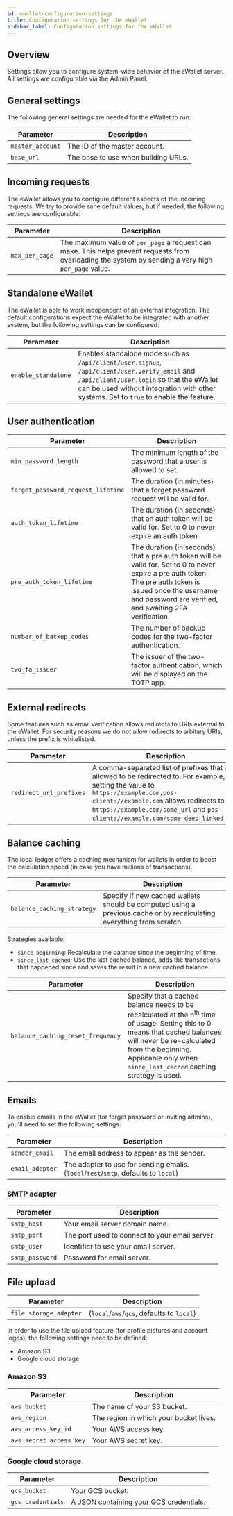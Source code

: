 ```yaml
---
id: ewallet-configuration-settings
title: Configuration settings for the eWallet
sidebar_label: Configuration settings for the eWallet
---
```


## Overview

Settings allow you to configure system-wide behavior of the eWallet server. All settings are configurable via the Admin Panel.

## General settings

The following general settings are needed for the eWallet to run:

| Parameter | Description   |
| ---       |   ---         |
| `master_account`  | The ID of the master account. |
| `base_url`        | The base to use when building URLs. |




## Incoming requests

The eWallet allows you to configure different aspects of the incoming requests.
We try to provide sane default values, but if needed, the following settings are configurable:


| Parameter | Description   |
| ---       |   ---         |
| `max_per_page`  | The maximum value of `per_page` a request can make. This helps prevent requests from overloading the system by sending a very high `per_page` value. |



## Standalone eWallet

The eWallet is able to work independent of an external integration. The default configurations expect the eWallet to be integrated with another system, but the following settings can be configured:


| Parameter | Description   |
| ---       |   ---         |
| `enable_standalone`  | Enables standalone mode such as `/api/client/user.signup`, `/api/client/user.verify_email` and `/api/client/user.login` so that the eWallet can be used without integration with other systems. Set to `true` to enable the feature. |


## User authentication

| Parameter | Description   |
| ---       |   ---         |
| `min_password_length`  | The minimum length of the password that a user is allowed to set. |
| `forget_password_request_lifetime`    |   The duration (in minutes) that a forget password request will be valid for. |
| `auth_token_lifetime` | The duration (in seconds) that an auth token will be valid for. Set to 0 to never expire an auth token. |
| `pre_auth_token_lifetime` | The duration (in seconds) that a pre auth token will be valid for. Set to 0 to never expire a pre auth token. The pre auth token is issued once the username and password are verified, and awaiting 2FA verification. |
| `number_of_backup_codes`  |   The number of backup codes for the two-factor authentication. |
| `two_fa_issuer`   | The issuer of the two-factor authentication, which will be displayed on the TOTP app. |



## External redirects

Some features such as email verification allows redirects to URIs external to the eWallet. For security reasons we do not allow redirects to arbitary URIs, unless the prefix is whitelisted.


| Parameter | Description   |
| ---       |   ---         |
| `redirect_url_prefixes`  | A comma-separated list of prefixes that are allowed to be redirected to. For example, setting the value to `https://example.com,pos-client://example.com` allows redirects to `https://example.com/some_url` and `pos-client://example.com/some_deep_linked_url`. |


## Balance caching

The local ledger offers a caching mechanism for wallets in order to boost the calculation speed (in case you have millions of transactions).

| Parameter | Description   |
| ---   | ---   |
| `balance_caching_strategy`    |   Specify if new cached wallets should be computed using a previous cache or by recalculating everything from scratch.    |


  Strategies available:
  - `since_beginning`: Recalculate the balance since the beginning of time.
  - `since_last_cached`: Use the last cached balance, adds the transactions that happened since and saves the result in a new cached balance.

| Parameter | Description   |
| ---   | ---   |
| `balance_caching_reset_frequency`    |   Specify that a cached balance needs to be recalculated at the n<sup>th</sup> time of usage. Setting this to 0 means that cached balances will never be re-calculated from the beginning. Applicable only when `since_last_cached` caching strategy is used.    |



## Emails

To enable emails in the eWallet (for forget password or inviting admins), you'll need to set the following settings:


| Parameter | Description   |
| ---   | ---   |
| `sender_email`    |   The email address to appear as the sender.   |
| `email_adapter`    |  The adapter to use for sending emails. (`local`/`test`/`smtp`, defaults to `local`)   |

### SMTP adapter

| Parameter | Description   |
| ---   | ---   |
| `smtp_host`   | Your email server domain name.    |
| `smtp_port` | The port used to connect to your email server. |
| `smtp_user` | Identifier to use your email server. |
| `smtp_password`   | Password for email server. |



## File upload

| Parameter | Description   |
| ---   | ---   |
| `file_storage_adapter` | (`local`/`aws`/`gcs`, defaults to `local`) |

In order to use the file upload feature (for profile pictures and account logos), the following settings need to be defined:
* Amazon S3
* Google cloud storage

### Amazon S3

| Parameter | Description   |
| ---   | ---   |
| `aws_bucket` | The name of your S3 bucket. |
| `aws_region` | The region in which your bucket lives. |
| `aws_access_key_id` | Your AWS access key. |
| `aws_secret_access_key` |  Your AWS secret key. |

### Google cloud storage

| Parameter | Description   |
| ---   | ---   |
| `gcs_bucket` | Your GCS bucket. |
| `gcs_credentials` | A JSON containing your GCS credentials. |